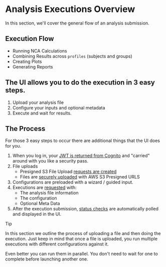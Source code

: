 # Analysis Executions Overview
In this section, we'll cover the general flow of an analysis submission.


## Execution Flow
- Running NCA Calculations
- Combining Results across `profiles` (subjects and groups)
- Creating Plots
- Generating Reports

## The UI allows you to do the execution in 3 easy steps.
1. Upload your analysis file
2. Configure your inputs and optional metadata
3. Execute and wait for results.

## The Process
For those 3 easy steps to occur there are additional things that the UI does for you.

1. When you log in, your [JWT is returned from Cognito](./jwt) and "carried" around with you like a security pass.
1. File uploads
    - Presigned S3 File Upload [requests are created](./upload-request.md)
    - Files are [securely uploaded](./upload.md) with AWS S3 Presigned URLS
1. Configurations are preloaded with a wizard / guided input.
1. Executions are [requested](./run.md) with:
    - The analysis file information
    - The configuration
    - Optional Meta Data
1. After the execution submission, [status checks](./status.md) are automatically polled and displayed in the UI.

> [!TIP]
> In this section we outline the process of uploading a file and then doing the execution.  Just keep in mind that once a file is uploaded, you run multiple executions with different configurations against it.  
>
> Even better you can run them in parallel.  You don't need to wait for one to complete before launching another one.